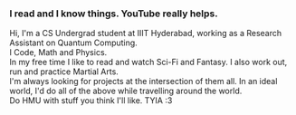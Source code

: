 ### I read and I know things. YouTube really helps. <br/>

Hi, I'm a CS Undergrad student at IIIT Hyderabad, working as a Research Assistant on Quantum Computing. <br/>
I <i class="fas fa-heart"></i> Code, Math and Physics. <br/>
In my free time I like to read and watch Sci-Fi and Fantasy. I also work out, run and practice Martial Arts. <i class="fa fa-hand-peace"></i> <br/>
I'm always looking for projects at the intersection of them all. In an ideal world, I'd do all of the above while travelling around the world.<br/>
Do HMU with stuff you think I'll like. TYIA :3 <br/>

